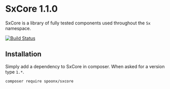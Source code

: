 # SxCore 1.1.0

SxCore is a library of fully tested components used throughout the `Sx` namespace.

[![Build Status](https://secure.travis-ci.org/SpoonX/SxCore.png?branch=master)](http://travis-ci.org/SpoonX/SxCore)

Installation
------------
Simply add a dependency to SxCore in composer. When asked for a version type `1.*`.

    composer require spoonx/sxcore
